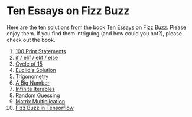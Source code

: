 # Ten Essays on Fizz Buzz

Here are the ten solutions from the book
[Ten Essays on Fizz Buzz](https://fizzbuzzbook.com).
Please enjoy them. If you find them intriguing (and how could you not?), please check out the book.

1. [100 Print Statements](fizzbuzz/one_hundred_print_statements.py)
2. [if / elif / elif / else](fizzbuzz/if_elif_elif_else.py)
3. [Cycle of 15](fizzbuzz/cycle_of_15.py)
4. [Euclid's Solution](fizzbuzz/euclids_solution.py)
5. [Trigonometry](fizzbuzz/trigonometry.py)
6. [A Big Number](fizzbuzz/a_big_number.py)
7. [Infinite Iterables](fizzbuzz/infinite_iterables.py)
8. [Random Guessing](fizzbuzz/random_guessing.py)
9. [Matrix Multiplication](fizzbuzz/matrix_multiplication.py)
10. [Fizz Buzz in Tensorflow](fizzbuzz/in_tensorflow.py)
